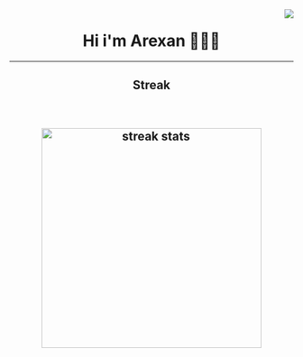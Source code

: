<img align="right" src="https://visitor-badge.laobi.icu/badge?page_id=ArexanK.ArexanK"/>

<h1 align="center"> Hi i'm Arexan 👩🏽‍💻 <br>
</h1>

<hr/>
<!-- <h2 align="center"> Languages-Frameworks-Tools </h2>
<br/>
<div align="center">
<a href="https://skillicons.dev">
<img src="https://skillicons.dev/icons?i=nodejs,javascript,express,react"/><br>
<img src="https://skillicons.dev/icons?i=html,css,tailwind,figma,vscode,git">
</a>
</div>
 -->
<h2 align="center"> Streak </h2>
<br>
<h2 align="center">
<img width=390 src="https://streak-stats.demolab.com/?user=ArexanK&count_private=true&border_radius=10" alt="streak stats"/>
<img width=325 align="center" src="https//github-readme-stats-ArexanK







<!---
ArexanK/ArexanK is a ✨ special ✨ repository because its `README.md` (this file) appears on your GitHub profile.
You can click the Preview link to take a look at your changes.
--->
